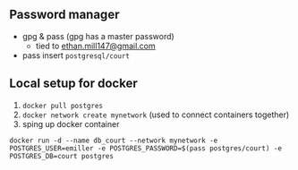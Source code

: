 ## Password manager

- gpg & pass (gpg has a master password)
  - tied to ethan.mill147@gmail.com
- pass insert `postgresql/court`

## Local setup for docker

1. `docker pull postgres`
2. `docker network create mynetwork` (used to connect containers together)
3. sping up docker container

```
docker run -d --name db_court --network mynetwork -e POSTGRES_USER=emiller -e POSTGRES_PASSWORD=$(pass postgres/court) -e POSTGRES_DB=court postgres
```
